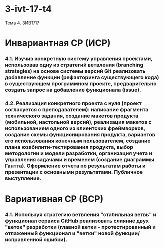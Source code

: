# 3-ivt-17-t4
Тема 4. 3ИВТ/17

# Инвариантная СР (ИСР)

### 4.1. Изучив конкретную систему управления проектами, использовав одну из стратегий ветвления (branching strategies) на основе системы версий Git реализовать добавление функции (рефакторинга существующего кода) в существующем программном проекте, предварительно создать запрос на добавление функционала (issue). 

### 4.2. Реализация конкретного проекта с нуля (проект согласуется с преподавателем): написание фрагмента технического задания, создание макетов продукта (мобильной, настольной версий), реализация макетов с использованием одного из клиентских фреймворков, создание схемы функционирования продукта, вариантов его использования конечным пользователем, создание плана юзабилити-тестирования продукта, выбор методологии и модели разработки, организация учета и управления задачами и временем (создание диаграммы Гантта). Оформление отчета по результатам работы и презентации с основными результатами. Публичное выступление.

# Вариативная СР (ВСР)

### 4.1. Используя стратегию ветвления "стабильная ветвь" и функционал сервиса GitHub реализовать слияние двух "веток" разработки (главной ветки - протестированный и отлаженный функционал и "ветки" новой функции/исправленной ошибки). 
